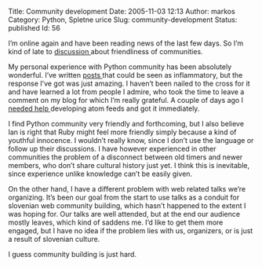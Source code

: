 Title: Community development
Date: 2005-11-03 12:13
Author: markos
Category: Python, Spletne urice
Slug: community-development
Status: published
Id: 56

<div>
 <p>
  I’m online again and have been reading news of the last few days.  So I’m kind of late to
  <a href="http://blog.ianbicking.org/friendship-and-hand-holding.html">
   discussion
  </a>
  about friendliness of communities.
 </p>
 <p>
  My personal experience with Python community has been absolutely wonderful. I’ve written
  <a href="no-language-feature-is-optional.html">
   posts
  </a>
  that could be seen as inflammatory, but the response I’ve got was just amazing. I haven’t been nailed to the cross for it and have learned a lot from people I admire, who took the time to leave a comment on my blog for which I’m really grateful. A couple of days ago I
  <a href="searching-for-atom-feed-generator.html">
   needed help
  </a>
  developing atom feeds and got it immediately.
 </p>
 <p>
  I find Python community very friendly and forthcoming, but I also believe Ian is right that Ruby might feel more friendly simply because a kind of youthful innocence. I wouldn’t really know, since I don’t use the language or follow up their discussions. I have however experienced in other communities the problem of a disconnect between old timers and newer members, who don’t share cultural history just yet. I think this is inevitable, since experience unlike knowledge can’t be easily given.
 </p>
 <p>
  On the other hand, I have a different problem with web related talks we’re organizing. It’s been our goal from the start to use talks as a conduit for slovenian web community building, which hasn’t happened to the extent I was hoping for. Our talks are well attended, but at the end our audience mostly leaves, which kind of saddens me. I’d like to get them more engaged, but I have no idea if the problem lies with us, organizers, or is just a result of slovenian culture.
 </p>
 <p>
  I guess community building is just hard.
 </p>
</div>
